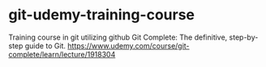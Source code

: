 # git-udemy-training-course
Training course in git utilizing github Git Complete: The definitive, step-by-step guide to Git.  https://www.udemy.com/course/git-complete/learn/lecture/1918304
